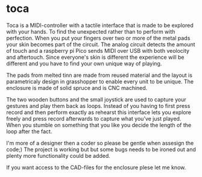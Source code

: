 # toca
Toca is a MIDI-controller with a tactile interface that is made to be explored with your hands. To find the unexpected rather than to perform with perfection. When you put your fingers over two or more of the metal pads your skin becomes part of the circuit. The analog circuit detects the amount of touch and a raspberry pi Pico sends MIDI over USB with both veolocity and aftertouch. Since everyone's skin is different the experience will be different and you have to find your own unique way of playing.

The pads from melted tinn are made from reused material and the layout is parametricaly design in grasshopper to enable every unit to be unique. The enclosure is made of solid spruce and is CNC machined.

The two wooden buttons and the small joystick are used to capture your gestures and play them back as loops. Instead of you having to first press record and then perform exactly as rehearst this interface lets you explore freely and press record afterwards to capture what you’ve just played. When you stumble on something that you like you decide the length of the loop after the fact.

I'm more of a designer then a coder so please be gentle when assesign the code;) The project is working but but some bugs needs to be ironed out and plenty more functionality could be added. 

If you want access to the CAD-files for the enclosure plese let me know.
